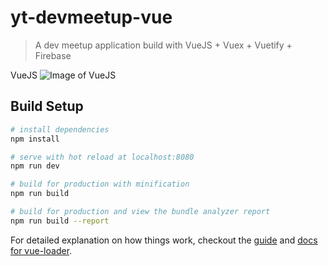 # yt-devmeetup-vue

> A dev meetup application build with VueJS + Vuex + Vuetify + Firebase

VueJS
![Image of VueJS](https://vuejs.org/images/logo.png)

## Build Setup

``` bash
# install dependencies
npm install

# serve with hot reload at localhost:8080
npm run dev

# build for production with minification
npm run build

# build for production and view the bundle analyzer report
npm run build --report
```

For detailed explanation on how things work, checkout the [guide](http://vuejs-templates.github.io/webpack/) and [docs for vue-loader](http://vuejs.github.io/vue-loader).
